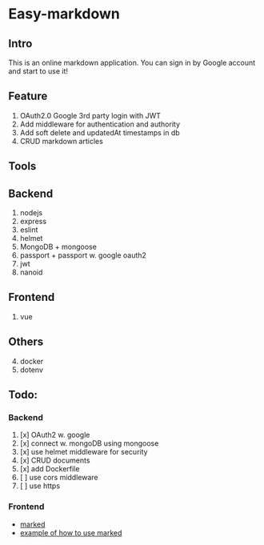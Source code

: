 # Easy-markdown

## Intro

This is an online markdown application.  You can sign in by Google account and start to use it!

## Feature

1. OAuth2.0 Google 3rd party login with JWT
2. Add middleware for authentication and authority
3. Add soft delete and updatedAt timestamps in db
4. CRUD markdown articles

## Tools

## Backend

1. nodejs
2. express
3. eslint
4. helmet
5. MongoDB + mongoose
6. passport + passport w. google oauth2
7. jwt
8. nanoid

## Frontend
1. vue

## Others
4. docker
5. dotenv


## Todo:

### Backend

1. [x] OAuth2 w. google
2. [x] connect w. mongoDB using mongoose
4. [x] use helmet middleware for security
5. [x] CRUD documents
6. [x] add Dockerfile
3. [ ] use cors middleware
6. [ ] use https

### Frontend 

- [marked](https://www.npmjs.com/package/marked)
- [example of how to use marked](https://codesandbox.io/s/falling-http-8nvcwb?file=/index.html)